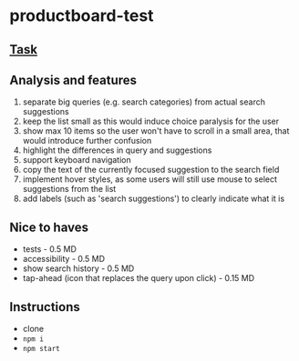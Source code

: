 # productboard-test

## [Task](task.md)

## Analysis and features

1. separate big queries (e.g. search categories) from actual search suggestions
2. keep the list small as this would induce choice paralysis for the user
3. show max 10 items so the user won't have to scroll in a small area, that would introduce further confusion
4. highlight the differences in query and suggestions
5. support keyboard navigation
6. copy the text of the currently focused suggestion to the search field
7. implement hover styles, as some users will still use mouse to select suggestions from the list
8. add labels (such as 'search suggestions') to clearly indicate what it is

## Nice to haves

- tests - 0.5 MD
- accessibility - 0.5 MD
- show search history - 0.5 MD
- tap-ahead (icon that replaces the query upon click) - 0.15 MD

## Instructions

- clone
- `npm i`
- `npm start`
